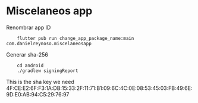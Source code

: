 # Miscelaneos app

Renombrar app ID

```
    flutter pub run change_app_package_name:main com.danielreynoso.miscelaneosapp
```

Generar sha-256
```
    cd android
    ./gradlew signingReport
```

This is the sha key we need
4F:CE:E2:6F:F3:1A:DB:15:33:2F:11:71:B1:09:6C:4C:0E:08:53:45:03:FB:49:6E:9D:E0:AB:94:C5:29:76:97

